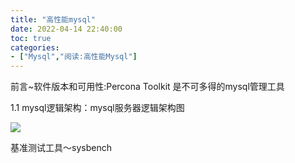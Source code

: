 ```yaml
---
title: "高性能mysql"
date: 2022-04-14 22:40:00
toc: true
categories:
- ["Mysql","阅读:高性能Mysql"]
---
```


前言~软件版本和可用性:Percona Toolkit 是不可多得的mysql管理工具

1.1 mysql逻辑架构：mysql服务器逻辑架构图

![](https://file.wulicode.com/yuque/202208/04/14/5729TMpb0nXX.jpg?x-oss-process=image/resize,h_2448)

基准测试工具～sysbench

